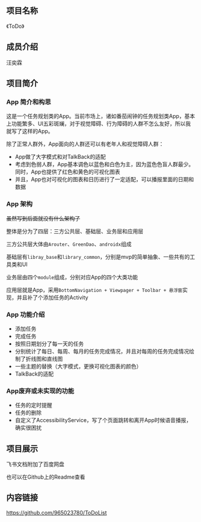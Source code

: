 ## 项目名称

《ToDo》

## 成员介绍

汪奕霖



## 项目简介

### App 简介和构思

这是一个任务规划类的App。当前市场上，诸如番茄闹钟的任务规划类App，基本上功能繁多、UI五彩斑斓，对于视觉障碍、行为障碍的人群不怎么友好，所以我就写了这样的App。</br>

除了正常人群外，App面向的人群还可以有老年人和视觉障碍人群：

- App做了大字模式和对TalkBack的适配 
- 考虑到色弱人群，App基本调色以蓝色和白色为主，因为蓝色色盲人群最少。同时，App也提供了红色和黄色的可视化图表
- 并且，App也对可视化的图表和日历进行了一定适配，可以播报里面的日期和数据

### App 架构

~~虽然写到后面就没有什么架构了~~

整体是分为了四层：三方公共层、基础层、业务层和应用层

三方公共层大体由`Arouter`、`GreenDao`、`androidx`组成

基础层有`libray_base`和`library_common`，分别是mvp的简单抽象、一些共有的工具类和UI

业务层由四个`module`组成，分别对应App的四个大类功能

应用层就是App，采用`BottomNavigation + Viewpager + Toolbar + 悬浮窗`实现，并且补了个添加任务的Activity

### App 功能介绍

- 添加任务
- 完成任务
- 按照日期划分了每一天的任务
- 分别统计了每日、每周、每月的任务完成情况，并且对每周的任务完成情况绘制了折线图和直线图
- 一些主题的替换（大字模式，更换可视化图表的颜色）
- TalkBack的适配

### App废弃或未实现的功能

- 任务的定时提醒
- 任务的删除
- 自定义了AccessibilityService，写了个页面跳转和离开App时候语音播报，确实很困扰



## 项目展示

飞书文档附加了百度网盘

也可以在Github上的Readme查看



## 内容链接

https://github.com/965023780/ToDoList
